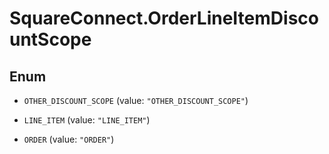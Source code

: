 # SquareConnect.OrderLineItemDiscountScope

## Enum


* `OTHER_DISCOUNT_SCOPE` (value: `"OTHER_DISCOUNT_SCOPE"`)

* `LINE_ITEM` (value: `"LINE_ITEM"`)

* `ORDER` (value: `"ORDER"`)


